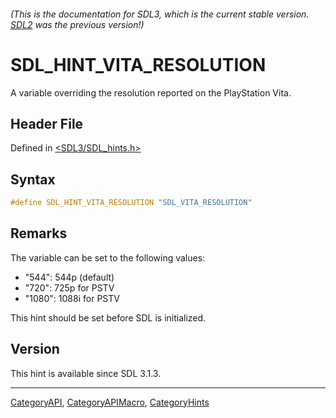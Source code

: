###### (This is the documentation for SDL3, which is the current stable version. [SDL2](https://wiki.libsdl.org/SDL2/) was the previous version!)
# SDL_HINT_VITA_RESOLUTION

A variable overriding the resolution reported on the PlayStation Vita.

## Header File

Defined in [<SDL3/SDL_hints.h>](https://github.com/libsdl-org/SDL/blob/main/include/SDL3/SDL_hints.h)

## Syntax

```c
#define SDL_HINT_VITA_RESOLUTION "SDL_VITA_RESOLUTION"
```

## Remarks

The variable can be set to the following values:

- "544": 544p (default)
- "720": 725p for PSTV
- "1080": 1088i for PSTV

This hint should be set before SDL is initialized.

## Version

This hint is available since SDL 3.1.3.

----
[CategoryAPI](CategoryAPI), [CategoryAPIMacro](CategoryAPIMacro), [CategoryHints](CategoryHints)

